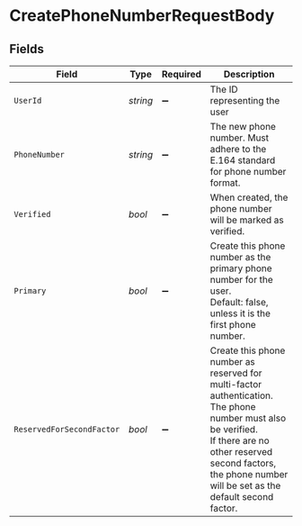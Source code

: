 # CreatePhoneNumberRequestBody


## Fields

| Field                                                                                                                                                                                                                   | Type                                                                                                                                                                                                                    | Required                                                                                                                                                                                                                | Description                                                                                                                                                                                                             |
| ----------------------------------------------------------------------------------------------------------------------------------------------------------------------------------------------------------------------- | ----------------------------------------------------------------------------------------------------------------------------------------------------------------------------------------------------------------------- | ----------------------------------------------------------------------------------------------------------------------------------------------------------------------------------------------------------------------- | ----------------------------------------------------------------------------------------------------------------------------------------------------------------------------------------------------------------------- |
| `UserId`                                                                                                                                                                                                                | *string*                                                                                                                                                                                                                | :heavy_minus_sign:                                                                                                                                                                                                      | The ID representing the user                                                                                                                                                                                            |
| `PhoneNumber`                                                                                                                                                                                                           | *string*                                                                                                                                                                                                                | :heavy_minus_sign:                                                                                                                                                                                                      | The new phone number. Must adhere to the E.164 standard for phone number format.                                                                                                                                        |
| `Verified`                                                                                                                                                                                                              | *bool*                                                                                                                                                                                                                  | :heavy_minus_sign:                                                                                                                                                                                                      | When created, the phone number will be marked as verified.                                                                                                                                                              |
| `Primary`                                                                                                                                                                                                               | *bool*                                                                                                                                                                                                                  | :heavy_minus_sign:                                                                                                                                                                                                      | Create this phone number as the primary phone number for the user.<br/>Default: false, unless it is the first phone number.                                                                                             |
| `ReservedForSecondFactor`                                                                                                                                                                                               | *bool*                                                                                                                                                                                                                  | :heavy_minus_sign:                                                                                                                                                                                                      | Create this phone number as reserved for multi-factor authentication.<br/>The phone number must also be verified.<br/>If there are no other reserved second factors, the phone number will be set as the default second factor. |